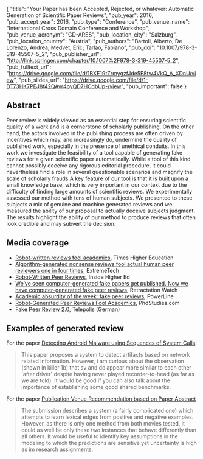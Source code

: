 {
  "title": "Your Paper has been Accepted, Rejected, or whatever: Automatic Generation of Scientific Paper Reviews",
  "pub_year": 2016,
  "pub_accept_year": 2016,
  "pub_type": "Conference",
  "pub_venue_name": "International Cross Domain Conference and Workshop",
  "pub_venue_acronym": "CD-ARES",
  "pub_location_city": "Salzburg",
  "pub_location_country": "Austria",
  "pub_authors": "Bartoli, Alberto; De Lorenzo, Andrea; Medvet, Eric; Tarlao, Fabiano",
  "pub_doi": "10.1007/978-3-319-45507-5_2",
  "pub_publisher_url": "http://link.springer.com/chapter/10.1007%2F978-3-319-45507-5_2",
  "pub_fulltext_url": "https://drive.google.com/file/d/1BXE19tZrmygzfJde5F8tw4VkQ_A_XDnU/view",
  "pub_slides_url": "https://drive.google.com/file/d/1-DT73HK7PEJ8f42QAvr4oyQD7HCdbUp-/view",
  "pub_important": false
}

## Abstract
Peer review is widely viewed as an essential step for ensuring scientific quality of a work and is a cornerstone of scholarly publishing. On the other hand, the actors involved in the publishing process are often driven by incentives which may, and increasingly do, undermine the quality of published work, especially in the presence of unethical conduits. In this work we investigate the feasibility of a tool capable of generating fake reviews for a given scientific paper automatically. While a tool of this kind cannot possibly deceive any rigorous editorial procedure, it could nevertheless find a role in several questionable scenarios and magnify the scale of scholarly frauds.A key feature of our tool is that it is built upon a small knowledge base, which is very important in our context due to the difficulty of finding large amounts of scientific reviews. We experimentally assessed our method with tens of human subjects. We presented to these subjects a mix of genuine and machine generated reviews and we measured the ability of our proposal to actually deceive subjects judgment. The results highlight the ability of our method to produce reviews that often look credible and may subvert the decision.
## Media coverage
* [Robot-written reviews fool academics](https://www.timeshighereducation.com/news/robot-written-reviews-fool-academics), Times Higher Education
* [Algorithm-generated nonsense reviews fool actual human peer reviewers one in four times](https://www.extremetech.com/extreme/236113-algorithm-generated-nonsense-reviews-fool-actual-human-peer-reviewers-one-in-four-times), ExtremeTech
* [Robot-Written Peer Reviews](https://www.insidehighered.com/news/2016/09/22/many-academics-are-fooled-robot-written-peer-reviews), Inside Higher Ed
* [We’ve seen computer-generated fake papers get published. Now we have computer-generated fake peer reviews](https://retractionwatch.com/2016/09/02/weve-seen-computer-generated-fake-papers-get-published-now-we-have-computer-generated-fake-peer-reviews/), Retractation Watch
* [Academic absurdity of the week: fake peer reviews](https://www.powerlineblog.com/archives/2016/09/academic-absurdity-of-the-week-fake-peer-reviews.php), PowerLine
* [Robot-Generated Peer Reviews Fool Academics](https://www.phdstudies.com/news/Robot-Generated-Peer-Reviews-Fool-Academics/-1147/), PhdStudies.com
* [Fake Peer Review 2.0](https://www.heise.de/tp/news/Fake-Peer-Review-2-0-3357791.html), Telepolis (German)
## Examples of generated review
For the paper [Detecting Android Malware using Sequences of System Calls](https://doi.org/10.1145/2804345.2804349):
> This paper proposes a system to detect artifacts based on network related information. However, i am curious about the observation (shown in killer 1b) that sv and dc appear more similar to each other 'after driver' despite having never played recorder-to-head (as far as we are told). It would be good if you can also talk about the importance of establishing some good shared benchmarks.

For the paper [Publication Venue Recommendation based on Paper Abstract](https://doi.org/10.1109/ICTAI.2014.152)
> The submission describes a system (a fairly complicated one) which attempts to learn lexical edges from positive and negative examples. However, as there is only one method from both movies tested, it could as well be only these two instances that behave differently than all others. It would be useful to identify key assumptions in the modeling to which the predictions are sensitive yet uncertainty is high as im research assignments.